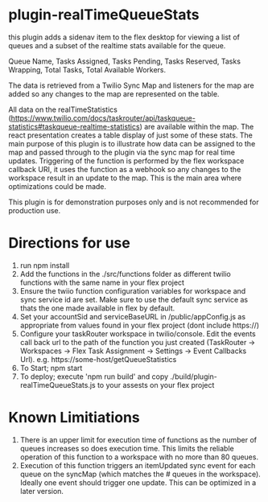# plugin-realTimeQueueStats

this plugin adds a sidenav item to the flex desktop for viewing a list of queues and a subset of the realtime stats available for the queue.

Queue Name, Tasks Assigned, Tasks Pending, Tasks Reserved, Tasks Wrapping, Total Tasks, Total Available Workers.

The data is retrieved from a Twilio Sync Map and listeners for the map are added so any changes to the map are represented on the table.

All data on the realTimeStatistics (https://www.twilio.com/docs/taskrouter/api/taskqueue-statistics#taskqueue-realtime-statistics) are available within the map. The react presentation creates a table display of just some of these stats. The main purpose of this plugin is to illustrate how data can be assigned to the map and passed through to the plugin via the sync map for real time updates. Triggering of the function is performed by the flex workspace callback URI, it uses the function as a webhook so any changes to the workspace result in an update to the map. This is the main area where optimizations could be made.

This plugin is for demonstration purposes only and is not recommended for production use.

# Directions for use

1. run npm install
2. Add the functions in the ./src/functions folder as different twilio functions with the same name in your flex project
3. Ensure the twiio function configuration variables for workspace and sync service id are set. Make sure to use the default sync service as thats the one made available in flex by default.
4. Set your accountSid and serviceBaseURL in /public/appConfig.js as appropriate from values found in your flex project (dont include https://)
5. Configure your taskRouter workspace in twilio/console. Edit the events call back url to the path of the function you just created (TaskRouter -> Workspaces -> Flex Task Assignment -> Settings -> Event Callbacks Url). e.g. https://some-host/getQueueStatistics
6. To Start; npm start
7. To deploy; execute 'npm run build' and copy ./build/plugin-realTimeQueueStats.js to your assests on your flex project

# Known Limitiations

1.  There is an upper limit for execution time of functions as the number of queues increases so does execution time. This limits the reliable operation of this function to a workspace with no more than 80 queues.
2.  Execution of this function triggers an itemUpdated sync event for each queue on the syncMap (which matches the # queues in the workspace). Ideally one event should trigger one update. This can be optimized in a later version.
